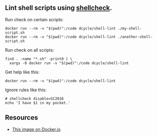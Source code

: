 Lint shell scripts using [shellcheck](https://github.com/koalaman/shellcheck).
-----

Run check on certain scripts:

    docker run --rm -v "$(pwd)":/code dcycle/shell-lint ./my-shell-script.sh
    docker run --rm -v "$(pwd)":/code dcycle/shell-lint ./another-shell-script.sh

Run check on all scripts:

    find . -name "*.sh" -print0 | \
      xargs -0 docker run -v "$(pwd)":/code dcycle/shell-lint

Get help like this:

    docker run --rm -v "$(pwd)":/code dcycle/shell-lint

Ignore rules like this:

    # shellcheck disable=SC2016
    echo 'I have $1 in my pocket.'

Resources
-----

 * [This image on Docker.io](https://hub.docker.com/r/dcycle/shell-lint/)
